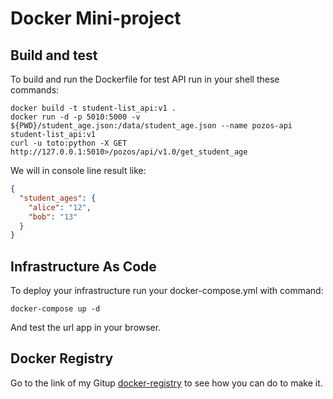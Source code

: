 # Docker Mini-project

## Build and test

To build and run the Dockerfile for test API run in your shell these commands:
```shell
docker build -t student-list_api:v1 .
docker run -d -p 5010:5000 -v ${PWD}/student_age.json:/data/student_age.json --name pozos-api student-list_api:v1
curl -u toto:python -X GET http://127.0.0.1:5010>/pozos/api/v1.0/get_student_age
```
We will in console line result like:
```json
{
  "student_ages": {
    "alice": "12", 
    "bob": "13"
  }
}
```
## Infrastructure As Code

To deploy your infrastructure run your docker-compose.yml with command:
```shell
docker-compose up -d
```
And test the url app in your browser.

## Docker Registry 

Go to the link of my Gitup [docker-registry](https://github.com/juliosISTY/-boocamp_devops_docker_tp5-docker-compose) to see how you can do to make it.
